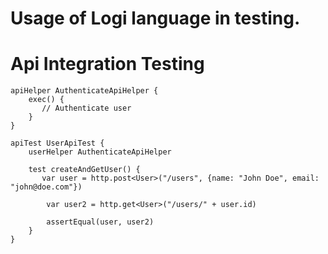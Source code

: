 Usage of Logi language in testing.
===============================

# Api Integration Testing

```logi
apiHelper AuthenticateApiHelper {
    exec() {
       // Authenticate user
    }
}

apiTest UserApiTest {
    userHelper AuthenticateApiHelper
    
    test createAndGetUser() {
       var user = http.post<User>("/users", {name: "John Doe", email: "john@doe.com"})
       
        var user2 = http.get<User>("/users/" + user.id)
        
        assertEqual(user, user2)
    }
}
```